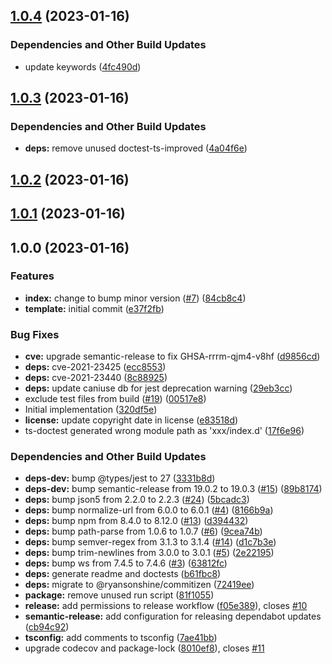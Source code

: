 ## [1.0.4](https://github.com/Atry/proxy-handler-decorators/compare/v1.0.3...v1.0.4) (2023-01-16)


### Dependencies and Other Build Updates

* update keywords ([4fc490d](https://github.com/Atry/proxy-handler-decorators/commit/4fc490d4bf66d80a7a17b15bf24cab66055c02f8))

## [1.0.3](https://github.com/Atry/proxy-handler-decorators/compare/v1.0.2...v1.0.3) (2023-01-16)


### Dependencies and Other Build Updates

* **deps:** remove unused doctest-ts-improved ([4a04f6e](https://github.com/Atry/proxy-handler-decorators/commit/4a04f6e78e8362c32f3c193f9c5b234ba0ef7f66))

## [1.0.2](https://github.com/Atry/proxy-handler-decorators/compare/v1.0.1...v1.0.2) (2023-01-16)

## [1.0.1](https://github.com/Atry/proxy-handler-decorators/compare/v1.0.0...v1.0.1) (2023-01-16)

## 1.0.0 (2023-01-16)


### Features

* **index:** change to bump minor version ([#7](https://github.com/Atry/proxy-handler-decorators/issues/7)) ([84cb8c4](https://github.com/Atry/proxy-handler-decorators/commit/84cb8c44d0dd5143ecd1d12b129b426283d10ef5))
* **template:** initial commit ([e37f2fb](https://github.com/Atry/proxy-handler-decorators/commit/e37f2fbb4998ac87a8c00bf032b30163d2e809d2))


### Bug Fixes

* **cve:** upgrade semantic-release to fix GHSA-rrrm-qjm4-v8hf ([d9856cd](https://github.com/Atry/proxy-handler-decorators/commit/d9856cd7ce303bad4dbac29c29ee01d97cd4b9fa))
* **deps:** cve-2021-23425 ([ecc8553](https://github.com/Atry/proxy-handler-decorators/commit/ecc8553254d6724195472dd644f2e83df16cb93c))
* **deps:** cve-2021-23440 ([8c88925](https://github.com/Atry/proxy-handler-decorators/commit/8c889253bf6a9a5209816b13398b7f7f1cdae416))
* **deps:** update caniuse db for jest deprecation warning ([29eb3cc](https://github.com/Atry/proxy-handler-decorators/commit/29eb3ccdf8e64243095f78a953e1498b5487f044))
* exclude test files from build ([#19](https://github.com/Atry/proxy-handler-decorators/issues/19)) ([00517e8](https://github.com/Atry/proxy-handler-decorators/commit/00517e8aaa1b4d0754e7f99db137c7b817672e08))
* Initial implementation ([320df5e](https://github.com/Atry/proxy-handler-decorators/commit/320df5ee280cee4fa7cb14fb51dd837babd8f3e2))
* **license:** update copyright date in license ([e83518d](https://github.com/Atry/proxy-handler-decorators/commit/e83518d3dd5f0313013bacbe8fb9c68932d54945))
* ts-doctest generated wrong module path as 'xxx/index.d' ([17f6e96](https://github.com/Atry/proxy-handler-decorators/commit/17f6e960735a8b2abadbfd9061b6864fde1af93c))


### Dependencies and Other Build Updates

* **deps-dev:** bump @types/jest to 27 ([3331b8d](https://github.com/Atry/proxy-handler-decorators/commit/3331b8d4b007d8a4bd4ea0fd33de8b37b7fdda29))
* **deps-dev:** bump semantic-release from 19.0.2 to 19.0.3 ([#15](https://github.com/Atry/proxy-handler-decorators/issues/15)) ([89b8174](https://github.com/Atry/proxy-handler-decorators/commit/89b8174ecf7d951f57f72579f1ba18e627d132f4))
* **deps:** bump json5 from 2.2.0 to 2.2.3 ([#24](https://github.com/Atry/proxy-handler-decorators/issues/24)) ([5bcadc3](https://github.com/Atry/proxy-handler-decorators/commit/5bcadc3aa3cdcf8323622a0fad3aa9f33ad9bf88))
* **deps:** bump normalize-url from 6.0.0 to 6.0.1 ([#4](https://github.com/Atry/proxy-handler-decorators/issues/4)) ([8166b9a](https://github.com/Atry/proxy-handler-decorators/commit/8166b9ace81832579218ad88382e400fc9a1bdc3))
* **deps:** bump npm from 8.4.0 to 8.12.0 ([#13](https://github.com/Atry/proxy-handler-decorators/issues/13)) ([d394432](https://github.com/Atry/proxy-handler-decorators/commit/d39443238110052106418d318bee74430d9890bc))
* **deps:** bump path-parse from 1.0.6 to 1.0.7 ([#6](https://github.com/Atry/proxy-handler-decorators/issues/6)) ([9cea74b](https://github.com/Atry/proxy-handler-decorators/commit/9cea74b30748fd73b2865812d50c2cf460e24ea8))
* **deps:** bump semver-regex from 3.1.3 to 3.1.4 ([#14](https://github.com/Atry/proxy-handler-decorators/issues/14)) ([d1c7b3e](https://github.com/Atry/proxy-handler-decorators/commit/d1c7b3e29ab425de319382a81a594d73e2e51896))
* **deps:** bump trim-newlines from 3.0.0 to 3.0.1 ([#5](https://github.com/Atry/proxy-handler-decorators/issues/5)) ([2e22195](https://github.com/Atry/proxy-handler-decorators/commit/2e22195d68efd6c5b69e44bb6be5a6c0f66e4237))
* **deps:** bump ws from 7.4.5 to 7.4.6 ([#3](https://github.com/Atry/proxy-handler-decorators/issues/3)) ([63812fc](https://github.com/Atry/proxy-handler-decorators/commit/63812fc0c676e42bd2406cf90542cf6bdf639395))
* **deps:** generate readme and doctests ([b61fbc8](https://github.com/Atry/proxy-handler-decorators/commit/b61fbc8537c8ff2610dd39c057cc996ae705b530))
* **deps:** migrate to @ryansonshine/commitizen ([72419ee](https://github.com/Atry/proxy-handler-decorators/commit/72419eefb8448e7f4f09e1b2676d3288654045bc))
* **package:** remove unused run script ([81f1055](https://github.com/Atry/proxy-handler-decorators/commit/81f10554315e79bcf8292d9ae20ffedde5c1b8f8))
* **release:** add permissions to release workflow ([f05e389](https://github.com/Atry/proxy-handler-decorators/commit/f05e389f96cf273e9df7a10af9155c40200b7b39)), closes [#10](https://github.com/Atry/proxy-handler-decorators/issues/10)
* **semantic-release:** add configuration for releasing dependabot updates ([cb94c92](https://github.com/Atry/proxy-handler-decorators/commit/cb94c92147bbfc9409c8e2fee9b3f21d3b254e99))
* **tsconfig:** add comments to tsconfig ([7ae41bb](https://github.com/Atry/proxy-handler-decorators/commit/7ae41bbbcc7841ad9fd2f9b6b1c5abee93250202))
* upgrade codecov and package-lock ([8010ef8](https://github.com/Atry/proxy-handler-decorators/commit/8010ef8200b9ce30ddc89e70dc6556d6bc341f6d)), closes [#11](https://github.com/Atry/proxy-handler-decorators/issues/11)
